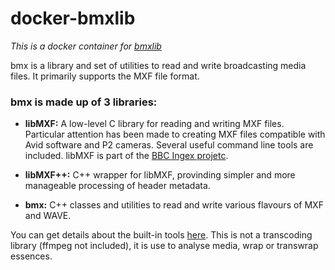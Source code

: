 # docker-bmxlib

_This is a docker container for [bmxlib](http://sourceforge.net/projects/bmxlib/ "bmxlib Sourceforge")_

bmx is a library and set of utilities to read and write broadcasting media files. It primarily supports the MXF file format.

### bmx is made up of 3 libraries:

- __libMXF:__
A low-level C library for reading and writing MXF files. Particular attention has been made to creating MXF files compatible with Avid software and P2 cameras. Several useful command line tools are included.
libMXF is part of the [BBC Ingex projetc](http://ingex.sourceforge.net/ "Ingex Sourceforge").

- __libMXF++:__
C++ wrapper for libMXF, provinding simpler and more manageable processing of header metadata.

- __bmx:__
C++ classes and utilities to read and write various flavours of MXF and WAVE.

You can get details about the built-in tools [here](http://sourceforge.net/p/bmxlib/home/Home/).
This is not a transcoding library (ffmpeg not included), it is use to analyse media, wrap or transwrap essences.
